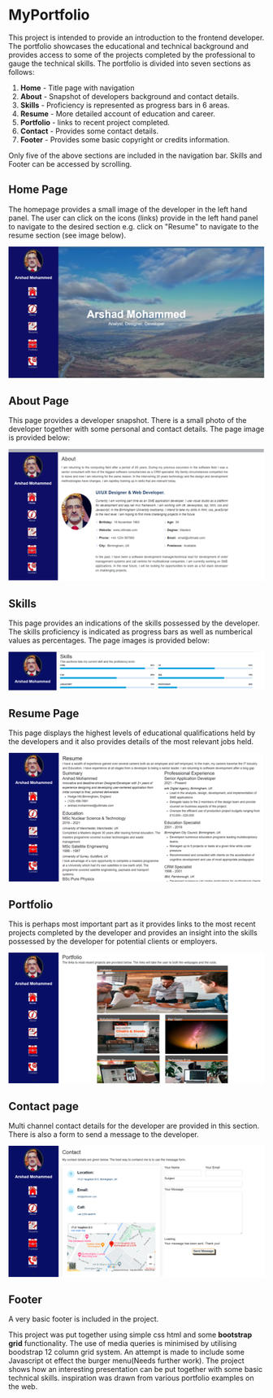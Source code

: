 # MyPortfolio
This project is intended to provide an introduction to the frontend developer. The portfolio showcases the educational and technical background and provides access to some of the projects completed by the professional to gauge the technical skills. The portfolio is divided into seven sections as follows:

1. **Home** - Title page with navigation
2. **About** - Snapshot of developers background and contact details.
3. **Skills** - Proficiency is represented as progress bars in 6 areas. 
4. **Resume** - More detailed account of education and career.
5. **Portfolio** - links to recent project completed.
6. **Contact** - Provides some contact details.
7. **Footer** - Provides some basic copyright or credits information.

Only five of the above sections are included in the navigation bar. Skills and Footer can be accessed by scrolling.

## Home Page
The homepage provides a small image of the developer in the left hand panel. The user can click on the icons (links) provide in the left hand panel to navigate to the desired section e.g. click on "Resume" to navigate to the resume section (see image below).

![Home](assets\images\HomeP.png)


## About Page
This page provides a developer snapshot. There is a small photo of the developer together with some personal and contact details. The page image is provided below:

![About](assets\images\AboutP.png)

## Skills
This page provides an indications of the skills possessed by the developer. The skills proficiency is indicated as progress bars as well as numberical values as percentages. The page images is provided below:

![Skills](assets\images\Skills.png)

## Resume Page
This page displays the highest levels of educational qualifications held by the developers and it also provides details of the most relevant jobs held.

![Resume](assets\images\ResumeP.png)

## Portfolio
This is perhaps most important part as it provides links to the most recent projects completed by the developer and provides an insight into the skills possessed by the developer for potential clients or employers. 

![Portfolio](assets\images\PortfolioP.png)

## Contact page
Multi channel contact details for the developer are provided in this section. There is also a form to send a message to the developer.

![Contact](assets\images\ContactP.png)

## Footer
A very basic footer is included in the project.


This project was put together using simple css html and some **bootstrap grid** functionality. The use of media queries is minimised by utilising boodstrap 12 column grid system. An attempt is made to include some Javascript ot effect the burger menu(Needs further work). The project shows how an interesting presentation can be put together with some basic technical skills. inspiration was drawn from various portfolio examples on the web. 